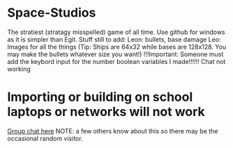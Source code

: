 # Space-Studios
The stratiest (stratagy misspelled) game of all time.
Use github for windows as it is simpler than Egit.
		Stuff still to add: 
Leon: bullets, base damage
Leo: Images for all the things (Tip: Ships are 64x32 while bases are 128x128. You may make the bullets whatever size you want!)
!!!Important: Someone must add the keybord input for the number boolean variables I made!!!!!!
Chat not working
# Importing or building on school laptops or networks will not work

[Group chat here](https://test-chat-nikola-bojanic.c9.io/) NOTE: a few others know about this so there may be the occasional random visitor.

